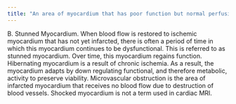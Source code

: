```yaml
---
title: "An area of myocardium that has poor function but normal perfusion is called what? A) Hibernating myocardium B) Stunned myocardium C) Microvascular obstruction D) Shocked myocardium"
---
```

B. Stunned Myocardium. When blood flow is restored to ischemic myocardium that has not yet infarcted, there is often a period of time in which this myocardium continues to be dysfunctional. This is referred to as stunned myocardium. Over time, this myocardium regains function. Hibernating myocardium is a result of chronic ischemia. As a result, the myocardium adapts by down regulating functional, and therefore metabolic, activity to preserve viability. Microvascular obstruction is the area of infarcted myocardium that receives no blood flow due to destruction of blood vessels. Shocked myocardium is not a term used in cardiac MRI.


